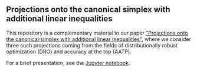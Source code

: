 ##  Projections onto the canonical simplex with additional linear inequalities
This repository is a complementary material to our paper ["Projections onto the canonical simplex with additional linear inequalities"](https://arxiv.org/abs/1905.03488), where we consider three such projections coming from the fields of distributionally robust optimization (DRO) and accuracy at the top (AATP).

For a brief presentation, see the [Jupyter notebook](https://github.com/VaclavMacha/ProjectionsExamples/blob/master/examples.ipynb).
